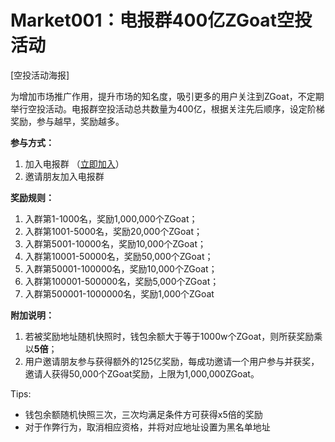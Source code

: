 # Market001：电报群400亿ZGoat空投活动

\[空投活动海报\]

为增加市场推广作用，提升市场的知名度，吸引更多的用户关注到ZGoat，不定期举行空投活动。电报群空投活动总共数量为400亿，根据关注先后顺序，设定阶梯奖励，参与越早，奖励越多。

**参与方式：**

1. 加入电报群 （[立即加入](http://zgoat.org)）
2. 邀请朋友加入电报群

**奖励规则：**

1. 入群第1-1000名，奖励1,000,000个ZGoat；
2. 入群第1001-5000名，奖励20,000个ZGoat；
3. 入群第5001-10000名，奖励10,000个ZGoat；
4. 入群第10001-50000名，奖励50,000个ZGoat；
5. 入群第50001-100000名，奖励10,000个ZGoat；
6. 入群第100001-500000名，奖励5,000个ZGoat；
7. 入群第500001-1000000名，奖励1,000个ZGoat

**附加说明：**

1. 若被奖励地址随机快照时，钱包余额大于等于1000w个ZGoat，则所获奖励乘以**5倍**；
2. 用户邀请朋友参与获得额外的125亿奖励，每成功邀请一个用户参与并获奖，邀请人获得50,000个ZGoat奖励，上限为1,000,000ZGoat。



Tips:

* 钱包余额随机快照三次，三次均满足条件方可获得x5倍的奖励
* 对于作弊行为，取消相应资格，并将对应地址设置为黑名单地址



